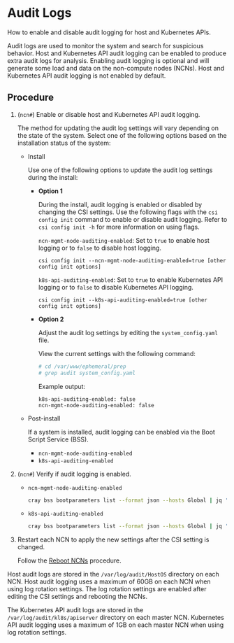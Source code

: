 # Audit Logs

How to enable and disable audit logging for host and Kubernetes APIs.

Audit logs are used to monitor the system and search for suspicious behavior.
Host and Kubernetes API audit logging can be enabled to produce extra audit logs for analysis.
Enabling audit logging is optional and will generate some load and data on the non-compute nodes \(NCNs\).
Host and Kubernetes API audit logging is not enabled by default.

## Procedure

1. (`ncn#`) Enable or disable host and Kubernetes API audit logging.

   The method for updating the audit log settings will vary depending on the state of the system.
   Select one of the following options based on the installation status of the system:

   * Install

     Use one of the following options to update the audit log settings during the install:

     * **Option 1**

       During the install, audit logging is enabled or disabled by changing the CSI settings.
       Use the following flags with the `csi config init` command to enable or disable audit logging.
       Refer to `csi config init -h` for more information on using flags.

       `ncn-mgmt-node-auditing-enabled`: Set to `true` to enable host logging or to `false` to disable host logging.

       ```console
       csi config init --ncn-mgmt-node-auditing-enabled=true [other config init options]
       ```

       `k8s-api-auditing-enabled`: Set to `true` to enable Kubernetes API logging or to `false` to disable Kubernetes API logging.

       ```console
       csi config init --k8s-api-auditing-enabled=true [other config init options]
       ```

     * **Option 2**

       Adjust the audit log settings by editing the `system_config.yaml` file.

       View the current settings with the following command:

       ```bash
       # cd /var/www/ephemeral/prep
       # grep audit system_config.yaml
       ```

       Example output:

       ```text
       k8s-api-auditing-enabled: false
       ncn-mgmt-node-auditing-enabled: false
       ```

   * Post-install

     If a system is installed, audit logging can be enabled via the Boot Script Service (BSS).

     * `ncn-mgmt-node-auditing-enabled`
     * `k8s-api-auditing-enabled`

2. (`ncn#`) Verify if audit logging is enabled.

   * `ncn-mgmt-node-auditing-enabled`
  
     ```bash
     cray bss bootparameters list --format json --hosts Global | jq '.[]."cloud-init"."meta-data"."k8s-api-auditing-enabled"'
     ```

   * `k8s-api-auditing-enabled`

     ```bash
     cray bss bootparameters list --format json --hosts Global | jq '.[]."cloud-init"."meta-data"."ncn-mgmt-node-auditing-enabled"'
     ```

3. Restart each NCN to apply the new settings after the CSI setting is changed.

   Follow the [Reboot NCNs](../node_management/Reboot_NCNs.md) procedure.

Host audit logs are stored in the `/var/log/audit/HostOS` directory on each NCN.
Host audit logging uses a maximum of 60GB on each NCN when using log rotation settings.
The log rotation settings are enabled after editing the CSI settings and rebooting the NCNs.

The Kubernetes API audit logs are stored in the `/var/log/audit/kl8s/apiserver` directory on each master NCN.
Kubernetes API audit logging uses a maximum of 1GB on each master NCN when using log rotation settings.
